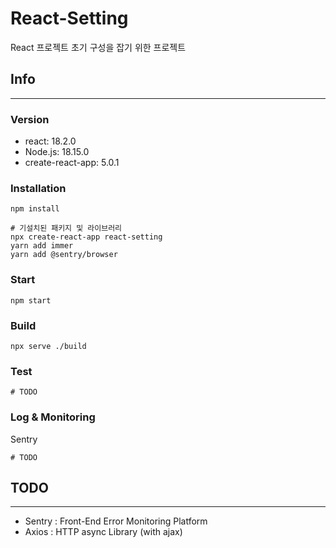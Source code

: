 # React-Setting
React 프로젝트 초기 구성을 잡기 위한 프로젝트

## Info
- - -
### Version
- react: 18.2.0
- Node.js: 18.15.0
- create-react-app: 5.0.1

### Installation
```shell
npm install

# 기설치된 패키지 및 라이브러리
npx create-react-app react-setting
yarn add immer
yarn add @sentry/browser
```

### Start
```shell
npm start
```

### Build
```shell
npx serve ./build
```

### Test
```shell
# TODO
```

### Log & Monitoring
Sentry
```shell
# TODO
```

## TODO
- - -
- Sentry : Front-End Error Monitoring Platform
- Axios : HTTP async Library (with ajax)
